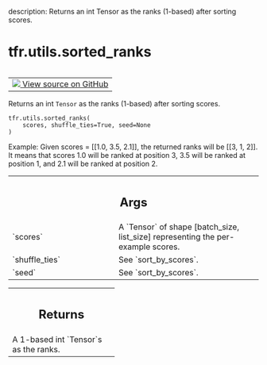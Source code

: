 description: Returns an int Tensor as the ranks (1-based) after sorting scores.

<div itemscope itemtype="http://developers.google.com/ReferenceObject">
<meta itemprop="name" content="tfr.utils.sorted_ranks" />
<meta itemprop="path" content="Stable" />
</div>

# tfr.utils.sorted_ranks

<!-- Insert buttons and diff -->

<table class="tfo-notebook-buttons tfo-api nocontent" align="left">
<td>
  <a target="_blank" href="https://github.com/tensorflow/ranking/tree/master/tensorflow_ranking/python/utils.py#L148-L176">
    <img src="https://www.tensorflow.org/images/GitHub-Mark-32px.png" />
    View source on GitHub
  </a>
</td>
</table>

Returns an int `Tensor` as the ranks (1-based) after sorting scores.

<pre class="devsite-click-to-copy prettyprint lang-py tfo-signature-link">
<code>tfr.utils.sorted_ranks(
    scores, shuffle_ties=True, seed=None
)
</code></pre>

<!-- Placeholder for "Used in" -->

Example: Given scores = [[1.0, 3.5, 2.1]], the returned ranks will be [[3, 1,
2]]. It means that scores 1.0 will be ranked at position 3, 3.5 will be ranked
at position 1, and 2.1 will be ranked at position 2.

<!-- Tabular view -->
 <table class="responsive fixed orange">
<colgroup><col width="214px"><col></colgroup>
<tr><th colspan="2"><h2 class="add-link">Args</h2></th></tr>

<tr>
<td>
`scores`
</td>
<td>
A `Tensor` of shape [batch_size, list_size] representing the
per-example scores.
</td>
</tr><tr>
<td>
`shuffle_ties`
</td>
<td>
See `sort_by_scores`.
</td>
</tr><tr>
<td>
`seed`
</td>
<td>
See `sort_by_scores`.
</td>
</tr>
</table>

<!-- Tabular view -->
 <table class="responsive fixed orange">
<colgroup><col width="214px"><col></colgroup>
<tr><th colspan="2"><h2 class="add-link">Returns</h2></th></tr>
<tr class="alt">
<td colspan="2">
A 1-based int `Tensor`s as the ranks.
</td>
</tr>

</table>
